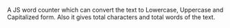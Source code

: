 A JS word counter which can convert the text to Lowercase, Uppercase and Capitalized form.
Also it gives total characters and total words of the text.
